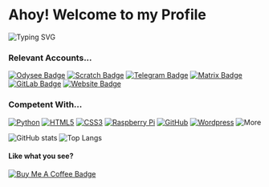 # Ahoy! Welcome to my Profile

![Typing SVG](https://readme-typing-svg.herokuapp.com?font=Lexend&size=17&color=C9D1D9&vCenter=true&width=600&lines=Just+another+internet+human+who+does+coding+and+things...;I+very+much+recommend+you+check+out+my+website...;I+hope+you+find+my+projects+useful...)

### Relevant Accounts...
[![Odysee Badge](https://img.shields.io/badge/-ValenceTheHuman-ff69b4?style=for-the-badge&logo=Odysee&logoColor=white&link=https://odysee.com/@Valence:4)](https://odysee.com/@Valence:4)
[![Scratch Badge](https://img.shields.io/badge/-ValenceTheHuman-orange?style=for-the-badge&logo=Scratch&logoColor=white&link=https://scratch.mit.edu/users/ValenceTheHuman)](https://scratch.mit.edu/users/ValenceTheHuman)
[![Telegram Badge](https://img.shields.io/badge/-ValenceTheHuman-blue?style=for-the-badge&logo=Telegram&logoColor=white&link=https://t.me/ValenceTheHuman)](https://t.me/ValenceTheHuman)
[![Matrix Badge](https://img.shields.io/badge/-ValenceTheHuman-lightgrey?style=for-the-badge&logo=Matrix&logoColor=white&link=https://matrix.to/#/@valencethehuman:matrix.org)](https://matrix.to/#/@valencethehuman:matrix.org)
[![GitLab Badge](https://img.shields.io/badge/-GitLab-orange?style=for-the-badge&logo=GitLab&logoColor=white&link=https://gitlab.com/DeclanChidlow)](https://gitlab.com/DeclanChidlow)
[![Website Badge](https://img.shields.io/badge/-declanchidlow.github.io-blue?style=for-the-badge&logo=Internet-Explorer&logoColor=white&link=https://declanchidlow.github.io)](https://declanchidlow.github.io)

### Competent With...
[![Python](https://img.shields.io/badge/-Python-yellow?style=for-the-badge&logo=Python&logoColor=white)](https://www.python.org)
[![HTML5](https://img.shields.io/badge/-HTML5-orange?style=for-the-badge&logo=HTML5&logoColor=white)](https://en.wikipedia.org/wiki/HTML5)
[![CSS3](https://img.shields.io/badge/-CSS3-blue?style=for-the-badge&logo=CSS3&logoColor=white)](https://en.wikipedia.org/wiki/CSS)
[![Raspberry Pi](https://img.shields.io/badge/-Raspberry%20Pi-red?style=for-the-badge&logo=Raspberry-Pi&logoColor=white)](https://www.raspberrypi.com)
[![GitHub](https://img.shields.io/badge/-GitHub-lightgrey?style=for-the-badge&logo=GitHub&logoColor=white)](https://github.com)
[![Wordpress](https://img.shields.io/badge/-WordPress-blue?style=for-the-badge&logo=WordPress&logoColor=white)](https://wordpress.org)
![More](https://img.shields.io/badge/-And%20much%20more!-yellow?style=for-the-badge&logoColor=white)

![GitHub stats](https://github-readme-stats.vercel.app/api?username=DeclanChidlow&theme=dark&bg_color=#0D1117&show_icons=true&count_private=true)
![Top Langs](https://github-readme-stats.vercel.app/api/top-langs/?username=DeclanChidlow&layout=compact&theme=dark&bg_color=#0D1117&show_icons=true)

#### Like what you see?
[![Buy Me A Coffee Badge](https://img.shields.io/badge/-Buy_Me_A_Coffee-yellow?style=for-the-badge&logo=buy-me-a-coffee&logoColor=white&link=https://www.buymeacoffee.com/ValenceTheHuman)](https://www.buymeacoffee.com/ValenceTheHuman)
